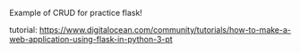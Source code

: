 Example of CRUD for practice flask!

tutorial:
https://www.digitalocean.com/community/tutorials/how-to-make-a-web-application-using-flask-in-python-3-pt